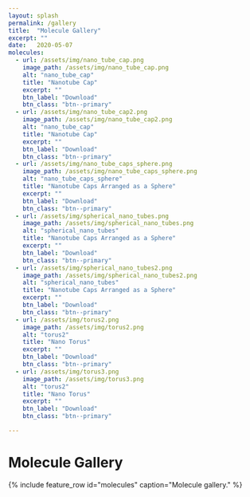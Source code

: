 ```yaml
---
layout: splash
permalink: /gallery
title:  "Molecule Gallery"
excerpt: ""
date:   2020-05-07
molecules:
  - url: /assets/img/nano_tube_cap.png
    image_path: /assets/img/nano_tube_cap.png
    alt: "nano_tube_cap"
    title: "Nanotube Cap"
    excerpt: ""
    btn_label: "Download"
    btn_class: "btn--primary"
  - url: /assets/img/nano_tube_cap2.png
    image_path: /assets/img/nano_tube_cap2.png
    alt: "nano_tube_cap"
    title: "Nanotube Cap"
    excerpt: ""
    btn_label: "Download"
    btn_class: "btn--primary"
  - url: /assets/img/nano_tube_caps_sphere.png
    image_path: /assets/img/nano_tube_caps_sphere.png
    alt: "nano_tube_caps_sphere"
    title: "Nanotube Caps Arranged as a Sphere"
    excerpt: ""
    btn_label: "Download"
    btn_class: "btn--primary"
  - url: /assets/img/spherical_nano_tubes.png
    image_path: /assets/img/spherical_nano_tubes.png
    alt: "spherical_nano_tubes"
    title: "Nanotube Caps Arranged as a Sphere"
    excerpt: ""
    btn_label: "Download"
    btn_class: "btn--primary"
  - url: /assets/img/spherical_nano_tubes2.png
    image_path: /assets/img/spherical_nano_tubes2.png
    alt: "spherical_nano_tubes"
    title: "Nanotube Caps Arranged as a Sphere"
    excerpt: ""
    btn_label: "Download"
    btn_class: "btn--primary"
  - url: /assets/img/torus2.png
    image_path: /assets/img/torus2.png
    alt: "torus2"
    title: "Nano Torus"
    excerpt: ""
    btn_label: "Download"
    btn_class: "btn--primary"
  - url: /assets/img/torus3.png
    image_path: /assets/img/torus3.png
    alt: "torus2"
    title: "Nano Torus"
    excerpt: ""
    btn_label: "Download"
    btn_class: "btn--primary"

---
```


# Molecule Gallery

{% include feature_row id="molecules" caption="Molecule gallery." %}
